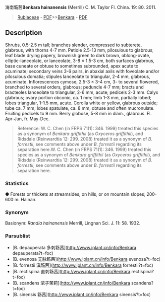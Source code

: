 海南簕茜**Benkara hainanensis** (Merrill) C. M. Taylor Fl. China. 19: 80. 2011.

> [Rubiaceae](http://www.iplant.cn/info/Rubiaceae?t=foc) - [PDF](http://www.iplant.cn/foc/pdf/Rubiaceae.pdf)>>[Benkara](http://www.iplant.cn/info/Benkara?t=foc) - [PDF](http://www.iplant.cn/foc/pdf/Benkara.pdf)

## Description

Shrubs, 0.5-2.5 m tall; branches slender, compressed to subterete, glabrous, with thorns 4-7 mm. Petiole 2.5-13 mm, pilosulous to glabrous; leaf blade drying papery, brownish green to dark brown, oblong-ovate, elliptic-lanceolate, or lanceolate, 3-8 × 1.5-3 cm, both surfaces glabrous, base cuneate or obtuse to sometimes subrounded, apex acute to acuminate; secondary veins 3-6 pairs, in abaxial axils with foveolate and/or pilosulous domatia; stipules lanceolate to triangular, 2-4 mm, glabrous, acuminate. Inflorescences cymose, 2.5-3 × 3-4 cm, 3- to several flowered, branched to several orders, glabrous; peduncle 4-7 mm; bracts and bracteoles lanceolate to triangular, 2-6 mm, acute; pedicels 2-3 mm. Calyx glabrous; ovary portion obconic, ca. 1 mm; limb 1-3 mm, partially lobed; lobes triangular, 1-1.5 mm, acute. Corolla white or yellow, glabrous outside; tube ca. 7 mm; lobes spatulate, ca. 8 mm, obtuse and often mucronulate. Fruiting pedicels to 9 mm. Berry globose, 5-8 mm in diam., glabrous. Fl. Apr-Jun, fr. May-Dec.


> Reference: 
> W. C. Chen (in FRPS 71(1): 346. 1999) treated this species as a synonym of *Benkara griffithii* (as *Oxyceros griffithii*), and Ridsdale (Reinwardtia 12: 299. 2008) treated it as a synonym of *B. forrestii*; see comments above under *B. forrestii* regarding its separation here.W. C. Chen (in FRPS 71(1): 346. 1999) treated this species as a synonym of *Benkara griffithii* (as *Oxyceros griffithii*), and Ridsdale (Reinwardtia 12: 299. 2008) treated it as a synonym of *B. forrestii*; see comments above under *B. forrestii* regarding its separation here.

### Statistics
● Forests or thickets at streamsides, on hills, or on mountain slopes; 200-600 m. Hainan.

### Synonym
Basionym: *Randia hainanensis* Merrill, Lingnan Sci. J. 11: 58. 1932.



### Parsublist

* [B.  depauperata  多刺簕茜](http://www.iplant.cn/info/Benkara depauperata?t=foc)
* [B.  evenosa  无脉簕茜](http://www.iplant.cn/info/Benkara evenosa?t=foc)
* [B.  forrestii  滇簕茜](http://www.iplant.cn/info/Benkara forrestii?t=foc)
* [B.  rectispina  直刺簕茜](http://www.iplant.cn/info/Benkara rectispina?t=foc)
* [B.  scandens  浓子茉莉](http://www.iplant.cn/info/Benkara scandens?t=foc)
* [B.  sinensis  簕茜](http://www.iplant.cn/info/Benkara sinensis?t=foc)

